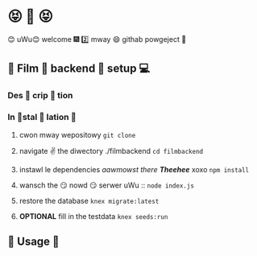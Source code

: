 # :stuck_out_tongue_closed_eyes: :punch: :stuck_out_tongue_closed_eyes:
:blush: uWu:blush: welcome :fireworks: :two:  mway :smile: githab powgeject :page_with_curl:

## :clap: Film :clap: backend :clap: setup :computer:

### Des :clap: crip :clap: tion 

### In :clap:stal :clap: lation :clap: 

1. cwon mway wepositowy `git clone`
2. navigate :v: the diwectory ./filmbackend `cd filmbackend`
3. instawl le dependencies _aawmowst there **Theehee**_  xoxo `npm install`
4. wansch the :smirk: nowd :smirk: serwer uWu ::  `node index.js`

5. restore the database `knex migrate:latest`
6. **OPTIONAL** fill in the testdata `knex seeds:run `


## :clap: Usage :clap:




